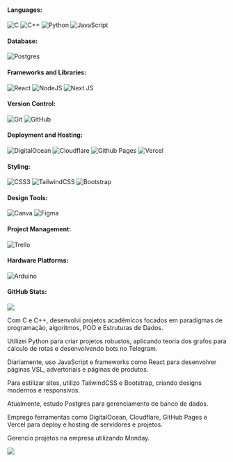 
#### Languages:
![C](https://img.shields.io/badge/c-%2300599C.svg?style=for-the-badge&logo=c&logoColor=white)
![C++](https://img.shields.io/badge/c++-%2300599C.svg?style=for-the-badge&logo=c%2B%2B&logoColor=white)
![Python](https://img.shields.io/badge/python-3670A0?style=for-the-badge&logo=python&logoColor=ffdd54)
![JavaScript](https://img.shields.io/badge/javascript-%23323330.svg?style=for-the-badge&logo=javascript&logoColor=%23F7DF1E)

#### Database:
![Postgres](https://img.shields.io/badge/postgres-%23316192.svg?style=for-the-badge&logo=postgresql&logoColor=white)

#### Frameworks and Libraries:
![React](https://img.shields.io/badge/react-%2320232a.svg?style=for-the-badge&logo=react&logoColor=%2361DAFB)
![NodeJS](https://img.shields.io/badge/node.js-6DA55F?style=for-the-badge&logo=node.js&logoColor=white)
![Next JS](https://img.shields.io/badge/Next-black?style=for-the-badge&logo=next.js&logoColor=white)

#### Version Control:
![Git](https://img.shields.io/badge/git-%23F05033.svg?style=for-the-badge&logo=git&logoColor=white)
![GitHub](https://img.shields.io/badge/github-%23121011.svg?style=for-the-badge&logo=github&logoColor=white)

#### Deployment and Hosting:
![DigitalOcean](https://img.shields.io/badge/DigitalOcean-%230167ff.svg?style=for-the-badge&logo=digitalOcean&logoColor=white)
![Cloudflare](https://img.shields.io/badge/Cloudflare-F38020?style=for-the-badge&logo=Cloudflare&logoColor=white)
![Github Pages](https://img.shields.io/badge/github%20pages-121013?style=for-the-badge&logo=github&logoColor=white)
![Vercel](https://img.shields.io/badge/vercel-%23000000.svg?style=for-the-badge&logo=vercel&logoColor=white)

#### Styling:
![CSS3](https://img.shields.io/badge/css3-%231572B6.svg?style=for-the-badge&logo=css3&logoColor=white)
![TailwindCSS](https://img.shields.io/badge/tailwindcss-%2338B2AC.svg?style=for-the-badge&logo=tailwind-css&logoColor=white)
![Bootstrap](https://img.shields.io/badge/bootstrap-%238511FA.svg?style=for-the-badge&logo=bootstrap&logoColor=white)

#### Design Tools:
![Canva](https://img.shields.io/badge/Canva-%2300C4CC.svg?style=for-the-badge&logo=Canva&logoColor=white)
![Figma](https://img.shields.io/badge/figma-%23F24E1E.svg?style=for-the-badge&logo=figma&logoColor=white)

#### Project Management:
![Trello](https://img.shields.io/badge/Trello-%23026AA7.svg?style=for-the-badge&logo=Trello&logoColor=white)

#### Hardware Platforms:
![Arduino](https://img.shields.io/badge/-Arduino-00979D?style=for-the-badge&logo=Arduino&logoColor=white)

#### GitHub Stats:
![](https://github-readme-streak-stats.herokuapp.com/?user=pecraveiro&theme=dark&hide_border=false)

Com C e C++, desenvolvi projetos acadêmicos focados em paradigmas de programação, algoritmos, POO e Estruturas de Dados.

Utilizei Python para criar projetos robustos, aplicando teoria dos grafos para cálculo de rotas e desenvolvendo bots no Telegram.

Diariamente, uso JavaScript e frameworks como React para desenvolver páginas VSL, advertoriais e páginas de produtos.

Para estilizar sites, utilizo TailwindCSS e Bootstrap, criando designs modernos e responsivos.

Atualmente, estudo Postgres para gerenciamento de banco de dados.

Emprego ferramentas como DigitalOcean, Cloudflare, GitHub Pages e Vercel para deploy e hosting de servidores e projetos.

Gerencio projetos na empresa utilizando Monday.

[![](https://visitcount.itsvg.in/api?id=pecraveiro&label=Profile%20Views&color=12&icon=5&pretty=false)](https://visitcount.itsvg.in)
